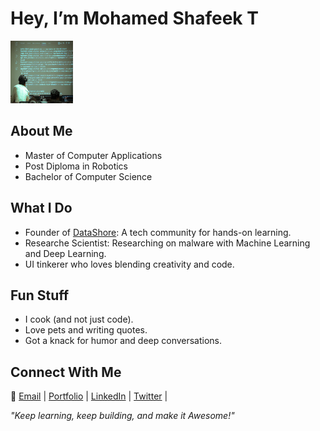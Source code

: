 # Hey, I’m Mohamed Shafeek T  

<img src="https://github.com/T-Mohamed-Shafeek/t-mohamed-shafeek/blob/main/IMG_0493.jpg" alt="Icon" width="100" height="100">

## About Me  
- Master of Computer Applications  
- Post Diploma in Robotics  
- Bachelor of Computer Science  

## What I Do  
- Founder of [DataShore](https://datashore.org/): A tech community for hands-on learning.  
- Researche Scientist: Researching on malware with Machine Learning and Deep Learning.  
- UI tinkerer who loves blending creativity and code.  

## Fun Stuff  
- I cook (and not just code).  
- Love pets and writing quotes.  
- Got a knack for humor and deep conversations.  

## Connect With Me  

📧 [Email](mailto:shafeeubaidah@gmail.com) | [Portfolio](https://shafee.netlify.app/) | [LinkedIn](https://www.linkedin.com/in/mohamed-shafeek-t/) |  [Twitter](https://x.com/TMohamedShafeek) |  
  

*"Keep learning, keep building, and make it Awesome!"*
